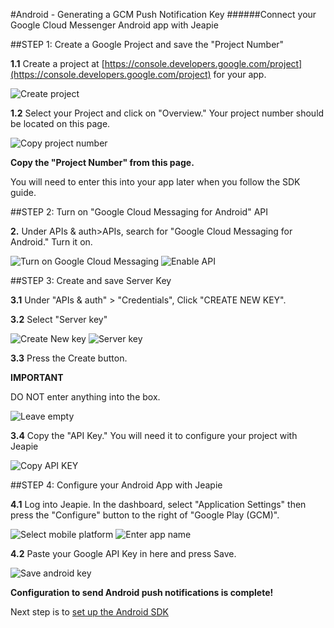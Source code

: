 #Android - Generating a GCM Push Notification Key
######Connect your Google Cloud Messenger Android app with Jeapie

##STEP 1: Create a Google Project and save the "Project Number"

**1.1** Create a project at [https://console.developers.google.com/project](https://console.developers.google.com/project) for your app.

![Create project](/img/2015-06-02_1211.png)

**1.2** Select your Project and click on "Overview." Your project number should be located on this page.

![Copy project number](/img/2015-06-02_1222.png)

**Copy the "Project Number" from this page.**

You will need to enter this into your app later when you follow the SDK guide.

##STEP 2: Turn on "Google Cloud Messaging for Android" API

**2.** Under APIs & auth>APIs, search for "Google Cloud Messaging for Android." Turn it on.

![Turn on Google Cloud Messaging](/img/2015-06-02_1225.png)
![Enable API](/img/2015-06-02_1228.png)

##STEP 3: Create and save Server Key

**3.1** Under "APIs & auth" > "Credentials", Click "CREATE NEW KEY".

**3.2** Select "Server key"

![Create New key](/img/2015-06-02_1229.png)
![Server key](/img/2015-06-02_1217.png)

**3.3** Press the Create button.

**IMPORTANT**

DO NOT enter anything into the box.

![Leave empty](/img/2015-06-02_1218.png)

**3.4** Copy the "API Key." You will need it to configure your project with Jeapie

![Copy API KEY](/img/2015-06-02_1220.png)

##STEP 4: Configure your Android App with Jeapie

**4.1** Log into Jeapie. In the dashboard, select "Application Settings" then press the "Configure" button to the right of "Google Play (GCM)".

![Select mobile platform](/img/2015-06-02_1233.png)
![Enter app name](/img/2015-06-02_1235.png)

**4.2** Paste your Google API Key in here and press Save.

![Save android key](/img/2015-06-03_0742.png)

**Configuration to send Android push notifications is complete!**

Next step is to [set up the Android SDK](Android-Native-SDK-Installation.md)